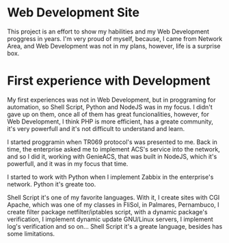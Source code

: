 # Web Development Site

This project is an effort to show my habilities and my Web Development proggress in years. I'm very proud of myself, because, I came from Network Area, and Web Development was not in my plans, however, life is a surprise box.

# First experience with Development

My first experiences was not in Web Development, but in proggraming for automation, so Shell Script, Python and NodeJS was in my focus. I didn't gave up on them, once all of them has great funcionalities, however, for Web Development, I think PHP is more efficient, has a greate community, it's very powerfull and it's not difficult to understand and learn.

I started proggramin when TR069 protocol's was presented to me. Back in time, the enterprise asked me to implement ACS's service into the network, and so I did it, working with GenieACS, that was built in NodeJS, which it's powerfull, and it was in my focus that time.

I started to work with Python when I implement Zabbix in the enterprise's network. Python it's greate too.

Shell Script it's one of my favorite languages. With it, I create sites with CGI Apache, which was one of my classes in FliSol, in Palmares, Pernambuco, I create filter package netfilter/iptables script, with a dynamic package's verification, I implement dynamic update GNU/Linux servers, I implement log's verification and so on... Shell Script it's a greate language, besides has some limitations.
